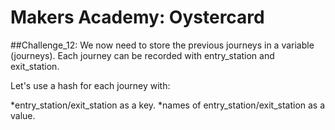 # Makers Academy: Oystercard



##Challenge_12:
We now need to store the previous journeys in a variable (journeys).
Each journey can be recorded with entry_station and exit_station.

Let's use a hash for each journey with:

  *entry_station/exit_station as a key.
  *names of entry_station/exit_station as a value.
